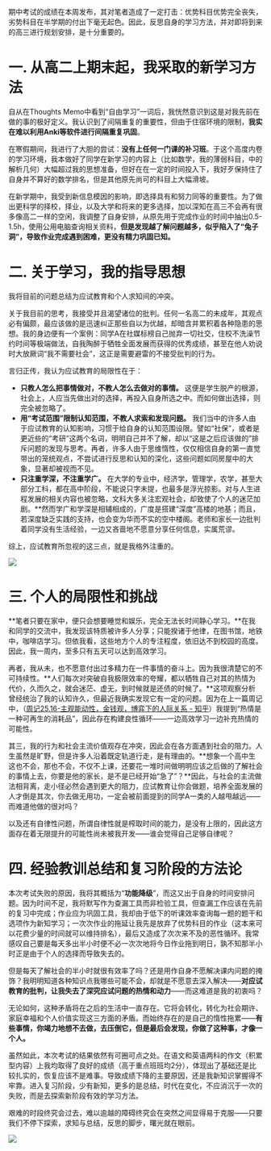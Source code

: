 期中考试的成绩在本周发布，其对笔者造成了一定打击：优势科目优势完全丧失，劣势科目在半学期的付出下毫无起色。因此，反思自身的学习方法，并对即将到来的高三进行规划安排，是十分重要的。

# 一. 从高二上期末起，我采取的新学习方法

自从在Thoughts Memo中看到“自由学习”一词后，我恍然意识到这是对我先前在做的事的极好定义。我认识到了间隔重复的重要性，但由于住宿环境的限制，**我实在难以利用Anki等软件进行间隔重复巩固**。

在寒假期间，我进行了大胆的尝试：**没有上任何一门课的补习班**。于这个高度内卷的学习环境，我本做好了同学在新学习的内容上（比如数学，我的薄弱科目，中的解析几何）大幅超过我的思想准备，但好在在一定的时间投入下，我好歹保持住了自身并不算好的数学排名，但是其他原先尚可的科目上大幅滑坡。

在新学期中，我受到新信息模因的影响，即选择具有和努力同等的重要性。为了做出更科学的择校，择业，以及大学和将来的更多选择，加以深知在高三不会再有很多像高二一样的空闲，我调整了自身安排，从原先用于完成作业的时间中抽出0.5-1.5h，使用公用电脑查询相关资料，**但是发现越了解问题越多，似乎陷入了“兔子洞”，导致作业完成遇到困难，更没有精力巩固已知。**

# 二. 关于学习，我的指导思想

我将目前的问题总结为应试教育和个人求知间的冲突。

关于我目前的思考，我接受并且渴望诸位的批判。任何一名高二的未成年，其观点必有偏颇，最应该做的是迅速纠正那些自以为优越，却暗含并累积着各种隐患的思想。我的身边便有一个案例：同学A在社媒标榜自己抛弃一切社交，住校不洗澡节约时间等极端做法，自我陶醉于牺牲全面发展而获得的优秀成绩，甚至在他人劝说时大放厥词“我不需要社会”，这正是需要避雷的不接受批判的行为。

言归正传，我认为应试教育的局限性在于：

- **只教人怎么把事情做对，不教人怎么去做对的事情。** 这便是学生脱产的根源，社会上，人应当先做出对的选择，再投入自身所选之中。而如何做出选择，则完全被忽略了。
- **用“考试范围”限制认知范围，不教人求索和发现问题。**  我们当中的许多人由于应试教育的认知影响，习惯于给自身的认知范围设限。譬如“社保”，或者是更近些的“考研”这两个名词，明明自己并不了解，却以“这是之后应该做的”排斥问题的发现与思考。再者，许多人由于思维惰性，仅仅相信自身的第一直觉带出的笼统观点，不尝试进行反思和认知的深化，这些问题如同房屋中的大象，显著却被视而不见。
- **只注重学深，不注重学广。**  在大学的专业中，经济学，管理学，农学，甚至大部分工科，都在高中阶段，不能说只字未提，也最多是浮光掠影。对与人生进程发展的相关内容也被忽略，文科大多关注宏观社会，却致使了个人的迷茫加剧。**然而学广和学深是相辅相成的，广度是搭建“深度”高楼的地基；而且，若深度缺乏实践的支持，也会变为华而不实的空中楼阁。老师和家长一边批判着同学没有生活经验，一边又吝啬地不愿意分享任何信息，实属荒谬。

综上，应试教育所忽视的这三点，就是我格外注重的。

![](https://picx.zhimg.com/v2-e90772b052e14eeb2fa9393140f3ac36_720w.jpg?source=d16d100b)

# 三. 个人的局限性和挑战

**笔者只要在家中，便只会想要睡觉和娱乐，完全无法长时间静心学习。**在我和同学的交流中，我发现该特质被许多人分享；只能揆诸于他律，在图书馆，地铁中，咖啡店学习。但依我看，这些地方个人的专注程度，依旧达不到校园的高度。因此，我一周内，至多只有五天可以达到高效学习。

再者，我从未，也不愿意付出过多精力在一件事情的奋斗上。因为我很清楚它的不可持续性。**人们每次对突破自我极限效率的夸耀，都以牺牲自己对其的热情为代价，久而久之，就会迷茫、虚无，到时候就是还债的时候了。**这项观察分析曾经统治了我的认知许久，但最近我确实发现它有一定的问题。因为在上一篇周记中，（[周记25.16-主观能动性，金钱观，博弈下的人际关系 - 知乎](https://zhuanlan.zhihu.com/p/1896643159443887124)）我提到“热情是一种可再生的消耗品”，因此存在构建良性循环——一边高效学习一边补充热情的可能性。

其三，我的行为和社会主流价值观存在冲突，因此会在各方面遇到社会的阻力。人生虽然是旷野，但是许多人沿着既定轨道行走，是有理由的。**想象一个高中生这也不会，那也不会，不仅不上课，还要花一堆时间做明明应该之后做的了解社会的事情上去，你要是他的家长，是不是已经开始“急了”？**因此，与社会的主流做法相背离，走小径必然会遇到更大的阻力，应试教育让你会做题，培养全面发展的人才倒是其次，你去做无用功，一定会被前面提到的同学A一类的人越甩越远——而难道他做的很对吗？

以及还有自律性问题，所谓自律性就是榨取时间的能力，是没有上限的，因此这方面存在着无限提升的可能性尚未被我开发——谁会觉得自己足够自律呢？

# 四. 经验教训总结和复习阶段的方法论

本次考试失败的原因，我将其概括为“**功能降级**”，而这又出于自身的时间安排问题。因为时间不足，我将默写作为查漏工具而非检验工具，但查漏工作应该在先前的复习中完成；作业应为巩固工具，我却由于低下的听课效率查询每一题的题干和选项作为新知学习；一次次作业的拖延让我先是放弃了优势科目的作业（这本来可以花费少量的时间就可以维持排名），最后又造成了次次来不及的恶性循环。我常感叹自己要是每天多出半小时便不必一次次地将今日作业拖到明日，孰不知那半小时正是由于个人的选择而导致失去的。

但是每天了解社会的半小时就很有效率了吗？还是用作自身不愿解决课内问题的掩饰？我明明知道各种知识点我哪些可能不会，却就是不愿意去深入解决——**对应试教育的批判，让我失去了深究应试问题的热情和动力**——而这难道是我的初衷吗？

无论如何，这种矛盾将在之后的生活中一直存在。它将会转化，转化为社会期许、家庭幸福和个人价值实现这三方面的矛盾。而始终存在的是自己的惰性拖累——**有些事情，你竭力地想不去做，去压倒它，但是最后会发现，你做了这种事，才像一个人。**

虽然如此，本次考试的结果依然有可圈可点之处。在语文和英语两科的作文（积累型内容）上我均取得了良好的成绩（高于重点班班均2分），体现出了基础还是比较扎实的，恢复应该不是难事。导致成绩下降的主要原因，还是我新知识掌握得不牢靠。进入复习阶段，少有新知，更多的是总结，时代在变化，不应消沉于一次的失败，而是去探索新阶段有效的学习方法。

艰难的时段终究会过去，难以逾越的障碍终究会在突然之间显得易于克服——只要我们不停下探索，求知与总结，反思的脚步，曙光就在眼前。

![](https://picx.zhimg.com/v2-7452aae611c78d2edf4ebd93d8a2336c_720w.jpg?source=d16d100b)

